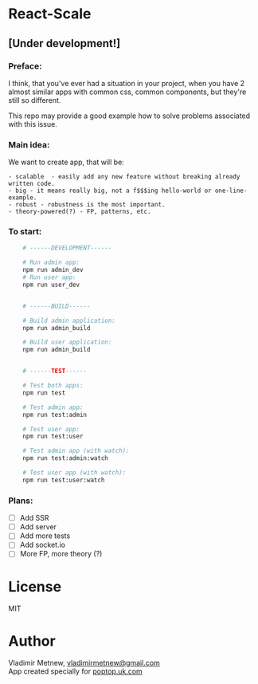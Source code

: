 # React-Scale
## [Under development!]
### Preface:
I think, that you've ever had a situation in your project, when you have 2 almost similar apps with common css, common components, but they're still so different.

This repo may provide a good example how to solve problems associated with this issue.

### Main idea:
We want to create app, that will be:

    - scalable  - easily add any new feature without breaking already written code.
    - big - it means really big, not a f$$$ing hello-world or one-line-example.
    - robust - robustness is the most important.
    - theory-powered(?) - FP, patterns, etc.

### To start:
```bash
    # ------DEVELOPMENT------

    # Run admin app:
    npm run admin_dev
    # Run user app:
    npm run user_dev


    # ------BUILD------

    # Build admin application:
    npm run admin_build

    # Build user application:
    npm run admin_build


    # ------TEST------

    # Test both apps:
    npm run test

    # Test admin app:
    npm run test:admin

    # Test user app:
    npm run test:user

    # Test admin app (with watch):
    npm run test:admin:watch

    # Test user app (with watch):
    npm run test:user:watch
```

### Plans:
- [ ] Add SSR
- [ ] Add server
- [ ] Add more tests
- [ ] Add socket.io
- [ ] More FP, more theory (?)

# License
MIT

# Author
Vladimir Metnew, <vladimirmetnew@gmail.com>    
App created specially for [poptop.uk.com](poptop.uk.com)
